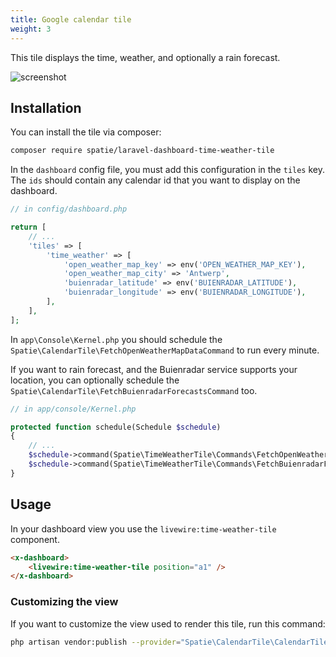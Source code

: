 ```yaml
---
title: Google calendar tile
weight: 3
---
```


This tile displays the time, weather, and optionally a rain forecast.

![screenshot](https://docs.spatie.be/laravel-dashboard/v1/images/time-weather.png)

## Installation

You can install the tile via composer:

```bash
composer require spatie/laravel-dashboard-time-weather-tile
```

In the `dashboard` config file, you must add this configuration in the `tiles` key. The `ids` should contain any calendar id that you want to display on the dashboard.

```php
// in config/dashboard.php

return [
    // ...
    'tiles' => [
        'time_weather' => [
            'open_weather_map_key' => env('OPEN_WEATHER_MAP_KEY'),
            'open_weather_map_city' => 'Antwerp',
            'buienradar_latitude' => env('BUIENRADAR_LATITUDE'),
            'buienradar_longitude' => env('BUIENRADAR_LONGITUDE'),
        ],
    ],
];
```

In `app\Console\Kernel.php` you should schedule the `Spatie\CalendarTile\FetchOpenWeatherMapDataCommand` to run every minute. 

If you want to rain forecast, and the Buienradar service supports your location, you can optionally schedule the `Spatie\CalendarTile\FetchBuienradarForecastsCommand` too.

```php
// in app/console/Kernel.php

protected function schedule(Schedule $schedule)
{
    // ...
    $schedule->command(Spatie\TimeWeatherTile\Commands\FetchOpenWeatherMapDataCommand::class)->everyMinute();
    $schedule->command(Spatie\TimeWeatherTile\Commands\FetchBuienradarForecastsCommand::class)->everyMinute();
}
```

## Usage

In your dashboard view you use the `livewire:time-weather-tile` component.

```html
<x-dashboard>
    <livewire:time-weather-tile position="a1" />
</x-dashboard>
```

### Customizing the view

If you want to customize the view used to render this tile, run this command:

```bash
php artisan vendor:publish --provider="Spatie\CalendarTile\CalendarTileServiceProvider" --tag="dashboard-calendar-tile-views"
```
